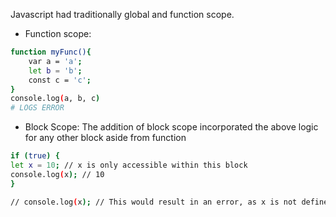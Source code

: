 Javascript had traditionally global and function scope.

- Function scope:
```sh
function myFunc(){
    var a = 'a';
    let b = 'b';
    const c = 'c';
}
console.log(a, b, c)
# LOGS ERROR
```

- Block Scope:
The addition of block scope incorporated the above logic for any other block aside from function
```sh
if (true) {
let x = 10; // x is only accessible within this block
console.log(x); // 10
}

// console.log(x); // This would result in an error, as x is not defined in this scope AFTER ES6 INTRODUCTION OF BLOCK SCOPE
```